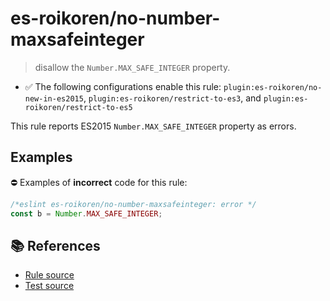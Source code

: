 # es-roikoren/no-number-maxsafeinteger
> disallow the `Number.MAX_SAFE_INTEGER` property.

- ✅ The following configurations enable this rule: `plugin:es-roikoren/no-new-in-es2015`, `plugin:es-roikoren/restrict-to-es3`, and `plugin:es-roikoren/restrict-to-es5`

This rule reports ES2015 `Number.MAX_SAFE_INTEGER` property as errors.

## Examples

⛔ Examples of **incorrect** code for this rule:

```js
/*eslint es-roikoren/no-number-maxsafeinteger: error */
const b = Number.MAX_SAFE_INTEGER;
```

## 📚 References

- [Rule source](https://github.com/roikoren755/eslint-plugin-es/blob/v2.0.6/src/rules/no-number-maxsafeinteger.ts)
- [Test source](https://github.com/roikoren755/eslint-plugin-es/blob/v2.0.6/tests/src/rules/no-number-maxsafeinteger.ts)
